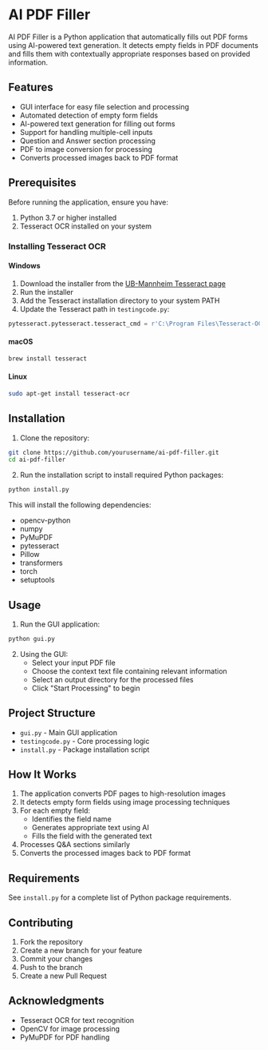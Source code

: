 # AI PDF Filler

AI PDF Filler is a Python application that automatically fills out PDF forms using AI-powered text generation. It detects empty fields in PDF documents and fills them with contextually appropriate responses based on provided information.

## Features

- GUI interface for easy file selection and processing
- Automated detection of empty form fields
- AI-powered text generation for filling out forms
- Support for handling multiple-cell inputs
- Question and Answer section processing
- PDF to image conversion for processing
- Converts processed images back to PDF format

## Prerequisites

Before running the application, ensure you have:

1. Python 3.7 or higher installed
2. Tesseract OCR installed on your system

### Installing Tesseract OCR

#### Windows
1. Download the installer from the [UB-Mannheim Tesseract page](https://github.com/UB-Mannheim/tesseract/wiki)
2. Run the installer
3. Add the Tesseract installation directory to your system PATH
4. Update the Tesseract path in `testingcode.py`:
```python
pytesseract.pytesseract.tesseract_cmd = r'C:\Program Files\Tesseract-OCR\tesseract.exe'
```

#### macOS
```bash
brew install tesseract
```

#### Linux
```bash
sudo apt-get install tesseract-ocr
```

## Installation

1. Clone the repository:
```bash
git clone https://github.com/yourusername/ai-pdf-filler.git
cd ai-pdf-filler
```

2. Run the installation script to install required Python packages:
```bash
python install.py
```

This will install the following dependencies:
- opencv-python
- numpy
- PyMuPDF
- pytesseract
- Pillow
- transformers
- torch
- setuptools

## Usage

1. Run the GUI application:
```bash
python gui.py
```

2. Using the GUI:
   - Select your input PDF file
   - Choose the context text file containing relevant information
   - Select an output directory for the processed files
   - Click "Start Processing" to begin

## Project Structure

- `gui.py` - Main GUI application
- `testingcode.py` - Core processing logic
- `install.py` - Package installation script

## How It Works

1. The application converts PDF pages to high-resolution images
2. It detects empty form fields using image processing techniques
3. For each empty field:
   - Identifies the field name
   - Generates appropriate text using AI
   - Fills the field with the generated text
4. Processes Q&A sections similarly
5. Converts the processed images back to PDF format

## Requirements

See `install.py` for a complete list of Python package requirements.

## Contributing

1. Fork the repository
2. Create a new branch for your feature
3. Commit your changes
4. Push to the branch
5. Create a new Pull Request

## Acknowledgments

- Tesseract OCR for text recognition
- OpenCV for image processing
- PyMuPDF for PDF handling
